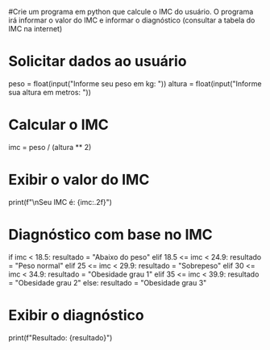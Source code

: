 #Crie um programa em python que calcule o IMC do usuário. O programa irá informar o valor do IMC e informar o diagnóstico (consultar a tabela do IMC na internet)

# Solicitar dados ao usuário
peso = float(input("Informe seu peso em kg: "))
altura = float(input("Informe sua altura em metros: "))

# Calcular o IMC
imc = peso / (altura ** 2)

# Exibir o valor do IMC
print(f"\nSeu IMC é: {imc:.2f}")

# Diagnóstico com base no IMC
if imc < 18.5:
    resultado = "Abaixo do peso"
elif 18.5 <= imc < 24.9:
    resultado = "Peso normal"
elif 25 <= imc < 29.9:
    resultado = "Sobrepeso"
elif 30 <= imc < 34.9:
    resultado = "Obesidade grau 1"
elif 35 <= imc < 39.9:
    resultado = "Obesidade grau 2"
else:
    resultado = "Obesidade grau 3"

# Exibir o diagnóstico
print(f"Resultado: {resultado}")
